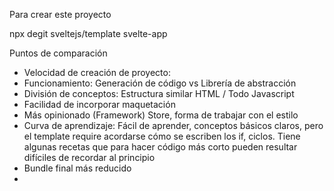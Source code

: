 Para crear este proyecto

npx degit sveltejs/template svelte-app


Puntos de comparación

- Velocidad de creación de proyecto: 
- Funcionamiento: Generación de código vs Librería de abstracción
- División de conceptos: Estructura similar HTML / Todo Javascript 
- Facilidad de incorporar maquetación
- Más opinionado (Framework) Store, forma de trabajar con el estilo
- Curva de aprendizaje: Fácil de aprender, conceptos básicos claros, pero el template require acordarse cómo se escriben los if, ciclos. Tiene algunas recetas que para hacer código más corto pueden resultar difíciles de recordar al principio
- Bundle final más reducido
- 